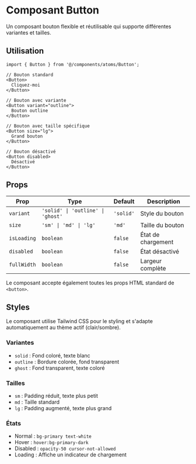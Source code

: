 # Composant Button

Un composant bouton flexible et réutilisable qui supporte différentes variantes et tailles.

## Utilisation

```tsx
import { Button } from '@/components/atoms/Button';

// Bouton standard
<Button>
  Cliquez-moi
</Button>

// Bouton avec variante
<Button variant="outline">
  Bouton outline
</Button>

// Bouton avec taille spécifique
<Button size="lg">
  Grand bouton
</Button>

// Bouton désactivé
<Button disabled>
  Désactivé
</Button>
```

## Props

| Prop | Type | Default | Description |
|------|------|---------|-------------|
| `variant` | `'solid' \| 'outline' \| 'ghost'` | `'solid'` | Style du bouton |
| `size` | `'sm' \| 'md' \| 'lg'` | `'md'` | Taille du bouton |
| `isLoading` | `boolean` | `false` | État de chargement |
| `disabled` | `boolean` | `false` | État désactivé |
| `fullWidth` | `boolean` | `false` | Largeur complète |

Le composant accepte également toutes les props HTML standard de `<button>`.

## Styles

Le composant utilise Tailwind CSS pour le styling et s'adapte automatiquement au thème actif (clair/sombre).

### Variantes
- `solid` : Fond coloré, texte blanc
- `outline` : Bordure colorée, fond transparent
- `ghost` : Fond transparent, texte coloré

### Tailles
- `sm` : Padding réduit, texte plus petit
- `md` : Taille standard
- `lg` : Padding augmenté, texte plus grand

### États
- Normal : `bg-primary text-white`
- Hover : `hover:bg-primary-dark`
- Disabled : `opacity-50 cursor-not-allowed`
- Loading : Affiche un indicateur de chargement 